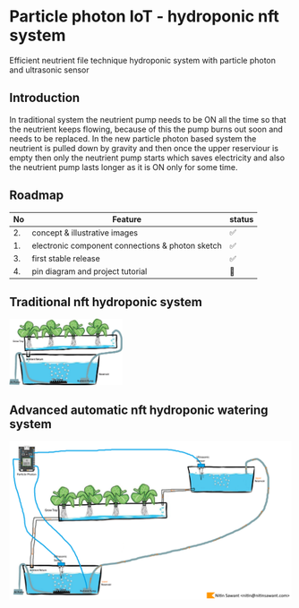 # Particle photon IoT - hydroponic nft system
Efficient neutrient file technique hydroponic system with particle photon and ultrasonic sensor

## Introduction
In traditional system the neutrient pump needs to be ON all the time so that the neutrient keeps flowing, because of this the pump burns out soon and needs to be replaced.
In the new particle photon based system the neutrient is pulled down by gravity and then once the upper reserviour is empty then only the neutrient pump starts which saves electricity and also the neutrient pump lasts longer as it is ON only for some time.

## Roadmap
| No | Feature      | status |
|----|---------------------------|---|
| 2. | concept & illustrative images | ✅ |
| 1. | electronic component connections & photon sketch      | ✅ |
| 3. | first stable release             | ✅ |
| 4. | pin diagram and project tutorial          | 🚧 |

## Traditional nft hydroponic system
<img src="traditional_hydroponic_nft.jpg" width="40%"/>

## Advanced automatic nft hydroponic watering system
![automatic hydoponic nft](advanced_watering_with_gravity_hydroponic_nft.png)
